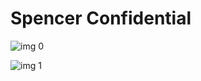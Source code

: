 # Spencer Confidential

![img 0](https://i.imgur.com/1wkG34v.jpg)

![img 1](https://i.imgur.com/d1zxCRA.png)

